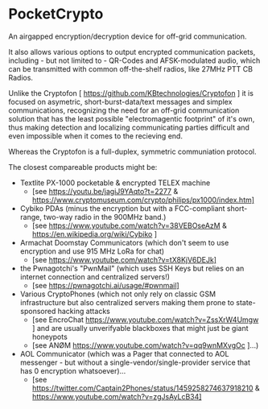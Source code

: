 # PocketCrypto
An airgapped encryption/decryption device for off-grid communication.


It also allows various options to output encrypted communication packets, including - but not limited to - QR-Codes and AFSK-modulated audio, which can be transmitted with common off-the-shelf radios, like 27MHz PTT CB Radios.


Unlike the Cryptofon [ https://github.com/KBtechnologies/Cryptofon ] it is focused on asymetric, short-burst-data/text messages and simplex communications, recognizing the need for an off-grid communication solution that has the least possible "electromagentic footprint" of it's own, thus making detection and localizing communicating parties difficult and even impossible when it comes to the recieving end.

Whereas the Cryptofon is a full-duplex, symmetric communiation protocol.


The closest compareable products might be:
- Textlite PX-1000 pocketable & encrypted TELEX machine
  - [see https://youtu.be/jagiJ9YAqto?t=2277 &  https://www.cryptomuseum.com/crypto/philips/px1000/index.htm]
- Cybiko PDAs (minus the encryption but with a FCC-compliant short-range, two-way radio in the 900MHz band.)
  - [see https://www.youtube.com/watch?v=38VEBOseAzM & https://en.wikipedia.org/wiki/Cybiko ]
- Armachat Doomstay Communicators (which don't seem to use encryption and use 915 MHz LoRa for chat)
   - [see https://www.youtube.com/watch?v=tX8KjV6DEJk]
- the Pwnagotchi's "PwnMail" (which uses SSH Keys but relies on an internet connection and centralized servers!)
  - [see https://pwnagotchi.ai/usage/#pwnmail] 
- Various CryptoPhones (which not only rely on classic GSM infrastructure but also centralized servers making them prone to state-sponsored hacking attacks
  - [see EncroChat https://www.youtube.com/watch?v=ZssXrW4Umgw ]
    and are usually unverifyable blackboxes that might just be giant honeypots
  - [see ANØM https://www.youtube.com/watch?v=qq9wnMXvgOc ]...)
- AOL Communicator (which was a Pager that connected to AOL messenger - but without a single-vendor/single-provider service that has 0 encryption whatsoever)...
  - [see https://twitter.com/Captain2Phones/status/1459258274637918210 & https://www.youtube.com/watch?v=zgJsAyLcB34]
